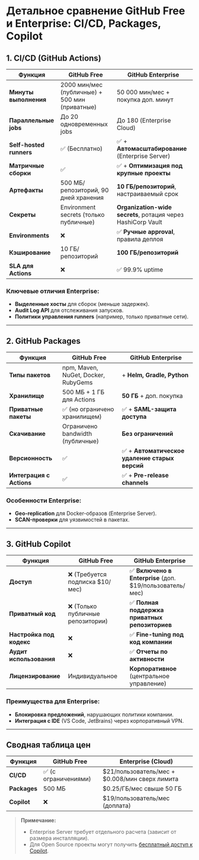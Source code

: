 # Детальное сравнение GitHub Free и Enterprise: CI/CD, Packages, Copilot

## 1. CI/CD (GitHub Actions)

| **Функция**               | **GitHub Free**                              | **GitHub Enterprise**                      |
|---------------------------|---------------------------------------------|--------------------------------------------|
| **Минуты выполнения**     | 2000 мин/мес (публичные) + 500 мин (приватные) | 50 000 мин/мес + покупка доп. минут       |
| **Параллельные jobs**     | До 20 одновременных jobs                    | До 180 (Enterprise Cloud)                 |
| **Self-hosted runners**   | ✅ (Бесплатно)                              | ✅ + **Автомасштабирование** (Enterprise Server) |
| **Матричные сборки**      | ✅                                          | ✅ + **Оптимизация под крупные проекты**   |
| **Артефакты**             | 500 МБ/репозиторий, 90 дней хранения       | **10 ГБ/репозиторий**, настраиваемый срок |
| **Секреты**               | Environment secrets (только публичные)      | **Organization-wide secrets**, ротация через HashiCorp Vault |
| **Environments**          | ❌                                          | ✅ **Ручные approval**, правила деплоя     |
| **Кэширование**           | 10 ГБ/репозиторий                          | **100 ГБ/репозиторий**                    |
| **SLA для Actions**       | ❌                                          | ✅ 99.9% uptime                           |

### Ключевые отличия Enterprise:
- **Выделенные хосты** для сборок (меньше задержек).
- **Audit Log API** для отслеживания запусков.
- **Политики управления runners** (например, только приватные сети).

---

## 2. GitHub Packages

| **Функция**               | **GitHub Free**                              | **GitHub Enterprise**                      |
|---------------------------|---------------------------------------------|--------------------------------------------|
| **Типы пакетов**          | npm, Maven, NuGet, Docker, RubyGems         | + **Helm, Gradle, Python**                 |
| **Хранилище**             | 500 МБ + 1 ГБ для Actions                   | **50 ГБ** + доп. покупка                   |
| **Приватные пакеты**      | ✅ (но ограничено хранилищем)               | ✅ + **SAML-защита доступа**               |
| **Скачивание**            | Ограничено bandwidth (публичные)            | **Без ограничений**                       |
| **Версионность**          | ✅                                          | ✅ + **Автоматическое удаление старых версий** |
| **Интеграция с Actions**  | ✅                                          | ✅ + **Pre-release channels**              |

### Особенности Enterprise:
- **Geo-replication** для Docker-образов (Enterprise Server).
- **SCAN-проверки** для уязвимостей в пакетах.

---

## 3. GitHub Copilot

| **Функция**               | **GitHub Free**                              | **GitHub Enterprise**                      |
|---------------------------|---------------------------------------------|--------------------------------------------|
| **Доступ**                | ❌ (Требуется подписка $10/мес)             | ✅ **Включено в Enterprise** (доп. $19/пользователь/мес) |
| **Приватный код**         | ❌ (Только публичные репозитории)           | ✅ **Полная поддержка приватных репозиториев** |
| **Настройка под кодекс**  | ❌                                          | ✅ **Fine-tuning под код компании**        |
| **Аудит использования**   | ❌                                          | ✅ **Отчеты по активности**                |
| **Лицензирование**        | Индивидуальное                             | **Корпоративное** (центральное управление) |

### Преимущества для Enterprise:
- **Блокировка предложений**, нарушающих политики компании.
- **Интеграция с IDE** (VS Code, JetBrains) через корпоративный VPN.

---

## Сводная таблица цен

| **Функция**       | **GitHub Free** | **Enterprise (Cloud)**       |
|-------------------|----------------|------------------------------|
| **CI/CD**         | ✅ (с ограничениями) | $21/пользователь/мес + $0.008/мин сверх лимита |
| **Packages**      | 500 МБ          | $0.25/ГБ/мес свыше 50 ГБ     |
| **Copilot**       | ❌              | $19/пользователь/мес (доплата) |

> **Примечание:**  
> - Enterprise Server требует отдельного расчета (зависит от размера инсталляции).  
> - Для Open Source проекты могут получить [бесплатный доступ к Copilot](https://github.com/features/copilot).  